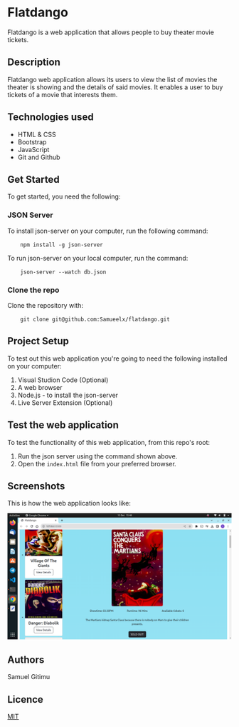 # Flatdango
Flatdango is a web application that allows people to buy theater movie tickets.

## Description
Flatdango web application allows its users to view the list of movies the theater is showing and the details of said movies. It enables a user to buy tickets of a movie that interests them.

## Technologies used
- HTML & CSS
- Bootstrap
- JavaScript
- Git and Github

## Get Started
To get started, you need the following:

### JSON Server
To install json-server on your computer, run the following command:

        npm install -g json-server

To run json-server on your local computer, run the command: 

        json-server --watch db.json

### Clone the repo
Clone the repository with:

        git clone git@github.com:Samueelx/flatdango.git

## Project Setup
To test out this web application you're going to need the following installed on your computer:

1. Visual Studion Code (Optional)
2. A web browser
3. Node.js - to install the json-server
4. Live Server Extension (Optional)

## Test the web application
To test the functionality of this web application, from this repo's root:

1. Run the json server using the command shown above.
2. Open the `index.html` file from your preferred browser.

## Screenshots
This is how the web application looks like: 

<img src="./screenshots/flatdango.png" />

## Authors
Samuel Gitimu

## Licence
[MIT](https://github.com/Samueelx/flatdango/blob/master/LICENCE)